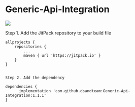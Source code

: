 # Generic-Api-Integration

[![](https://jitpack.io/v/dsandteam/Generic-Api-Integration.svg)](https://jitpack.io/#dsandteam/Generic-Api-Integration)

Step 1. Add the JitPack repository to your build file 

	allprojects {
		repositories {
			...
			maven { url 'https://jitpack.io' }
		}
	}
  
  
    Step 2. Add the dependency

	dependencies {
	      implementation 'com.github.dsandteam:Generic-Api-Integration:1.1.1'
	}
